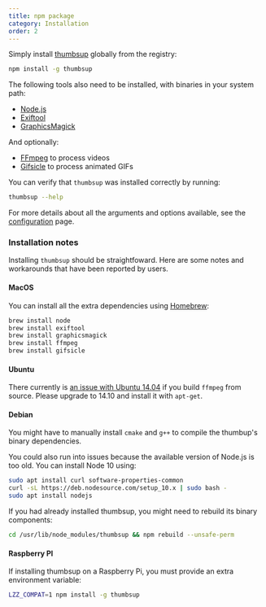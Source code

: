 ```yaml
---
title: npm package
category: Installation
order: 2
---
```


Simply install [thumbsup](https://www.npmjs.com/package/thumbsup) globally from the registry:

```bash
npm install -g thumbsup
```

The following tools also need to be installed, with binaries in your system path:

- [Node.js](http://nodejs.org/)
- [Exiftool](http://www.sno.phy.queensu.ca/~phil/exiftool/)
- [GraphicsMagick](http://www.graphicsmagick.org/)

And optionally:

- [FFmpeg](http://www.ffmpeg.org/) to process videos
- [Gifsicle](http://www.lcdf.org/gifsicle/) to process animated GIFs

You can verify that `thumbsup` was installed correctly by running:

```bash
thumbsup --help
```

For more details about all the arguments and options available, see the [configuration](../../3-configuration/usage) page.

### Installation notes

Installing `thumbsup` should be straightfoward.
Here are some notes and workarounds that have been reported by users.

#### MacOS

You can install all the extra dependencies using [Homebrew](https://brew.sh/):

```bash
brew install node
brew install exiftool
brew install graphicsmagick
brew install ffmpeg
brew install gifsicle
```

#### Ubuntu

There currently is <a href="https://github.com/thumbsup/thumbsup/issues/27">an issue with Ubuntu 14.04</a>
if you build <code>ffmpeg</code> from source. Please upgrade to 14.10 and install it with <code>apt-get</code>.

#### Debian

You might have to manually install `cmake` and `g++` to compile the thumbup's binary dependencies.

You could also run into issues because the available version of Node.js is too old.
You can install Node 10 using:

```bash
sudo apt install curl software-properties-common
curl -sL https://deb.nodesource.com/setup_10.x | sudo bash -
sudo apt install nodejs
```

If you had already installed thumbsup, you might need to rebuild its binary components:

```bash
cd /usr/lib/node_modules/thumbsup && npm rebuild --unsafe-perm
```

#### Raspberry PI

If installing thumbsup on a Raspberry Pi, you must provide an extra environment variable:

```bash
LZZ_COMPAT=1 npm install -g thumbsup
```
